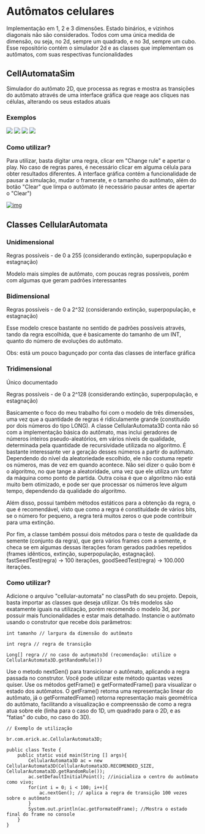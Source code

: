 # Autômatos celulares

Implementação em 1, 2 e 3 dimensões. Estado binários, e vizinhos diagonais não são considerados. Todos com uma única medida de dimensão, ou seja, no 2d, sempre um quadrado, e no 3d, sempre um cubo. Esse repositório contém o simulador 2d e as classes que implementam os autômatos, com suas respectivas funcionalidades

## CellAutomataSim

Simulador do autômato 2D, que processa as regras e mostra as transições do autômato através de uma interface gráfica que reage aos cliques nas células, alterando os seus estados atuais

### Exemplos

<div style='display: inline'>

<img src='https://media3.giphy.com/media/v1.Y2lkPTc5MGI3NjExczFqOG1vZWFzMHBjczliam93bDE5aTVmOGljcGNvMGx3NGNodzNiaiZlcD12MV9pbnRlcm5hbF9naWZfYnlfaWQmY3Q9Zw/pQlISDt9EfatURkhdX/giphy.webp'/>

<img src='https://media4.giphy.com/media/v1.Y2lkPTc5MGI3NjExaWY0ZzJreW03cGVldTEzaTMydXp5bjhiMW10bjd5Y2s4bzd4NWhuNCZlcD12MV9pbnRlcm5hbF9naWZfYnlfaWQmY3Q9Zw/51qWIasvThtdDdOK9f/giphy.gif'/>

<img src='https://media2.giphy.com/media/v1.Y2lkPTc5MGI3NjExeGl0cGFtYnAyem90bWNpajF5bno1ZnIxNXR6OHhqbHFjb3BhNjJkZSZlcD12MV9pbnRlcm5hbF9naWZfYnlfaWQmY3Q9Zw/wSTyFH6CK8Sxyf9BRR/giphy.gif'/>

<img src='https://media2.giphy.com/media/v1.Y2lkPTc5MGI3NjExc2dpdndvcWNmd3VxZDZtYXRqNzJ0Y3dkMnFyNHFvc2lmMmJ6dXU2OSZlcD12MV9pbnRlcm5hbF9naWZfYnlfaWQmY3Q9Zw/H0rP9IwniQOF7pYVs4/giphy.webp'/>

### Como utilizar?

Para utilizar, basta digitar uma regra, clicar em "Change rule" e apertar o play. No caso de regras pares, é necessário clicar em alguma célula para obter resultados diferentes. A interface gráfica contém a funcionalidade de pausar a simulação, mudar o framerate, e o tamanho do autômato, além do botão "Clear" que limpa o autômato (é necessário pausar antes de apertar o "Clear")

<a href="https://ibb.co/PWVxkfG"><img src="https://i.ibb.co/gWcyYBZ/img.jpg" alt="img" border="0"></a>

## Classes CellularAutomata

### Unidimensional

Regras possíveis - de 0 a 255 (considerando extinção, superpopulação e estagnação)

Modelo mais simples de autômato, com poucas regras possíveis, porém com algumas que geram padrões interessantes

### Bidimensional

Regras possíveis - de 0 a 2^32 (considerando extinção, superpopulação, e estagnação)

Esse modelo cresce bastante no sentido de padrões possíveis através, tando da regra escolhida, que é basicamente do tamanho de um INT, quanto do número de evoluções do autômato.

Obs: está um pouco bagunçado por conta das classes de interface gráfica

### Tridimensional

Único documentado

Regras possíveis - de 0 a 2^128 (considerando extinção, superpopulação, e estagnação)

Basicamente o foco do meu trabalho foi com o modelo de três dimensões, uma vez que a quantidade de regras é ridículamente grande (constituído por dois números do tipo LONG). A classe
CellularAutomata3D conta não só com a implementação básica do autômato, mas inclui geradores de números inteiros pseudo-aleatórios, em vários níveis de qualidade, determinada pela quantidade
de recursividade utilizada no algoritmo. É bastante interessante ver a geração desses números a partir do autômato. Dependendo do nível da aleatoriedade escolhido, ele não costuma repetir
os números, mas de vez em quando acontece. Não sei dizer o quão bom é o algoritmo, no que tange a aleatoridade, uma vez que ele utiliza um fator da máquina como ponto de partida. Outra coisa
é que o algoritmo não está muito bem otimizado, e pode ser que processar os números leve algum tempo, dependendo da qualidade do algoritmo.

Além disso, possui também métodos estáticos para a obtenção da regra, o que é recomendável, visto que como a regra é constituídade de vários bits, se o número for pequeno, a regra terá muitos
zeros o que pode contribuir para uma extinção.

Por fim, a classe também possui dois métodos para o teste de qualidade da semente (conjunto da regra), que gera vários frames com a semente, e checa se em algumas dessas iterações foram gerados 
padrões repetidos (frames idênticos, extinção, superpopulação, estagnação). fastSeedTest(regra) -> 100 iterações, goodSeedTest(regra) -> 100.000 iterações.

### Como utilizar?

Adicione o arquivo "cellular-automata" no classPath do seu projeto. Depois, basta importar as classes que deseja utilizar.
Os três modelos são exatamente iguais na utilização, porém recomendo o modelo 3d, por possuir mais funcionalidades e estar mais detalhado.
Instancie o autômato usando o construtor que recebe dois parâmetros:

```
int tamanho // largura da dimensão do autômato

int regra // regra de transição

Long[] regra // no caso do automato3d (recomendação: utilize o CellularAutomata3D.getRandomRule())

```

Use o metodo nextGen() para transicionar o autômato, aplicando a regra passada no construtor. Você pode utilizar este método quantas vezes quiser.
Use os métodos getFrame() e getFormatedFrame() para visualizar o estado dos autômatos. O getFrame() retorna uma representação linear do autômato, já o getFormatedFrame() retorna
representação mais geométrica do autômato, facilitando a visualização e compreenssão de como a regra atua sobre ele (linha para o caso do 1D, um quadrado para o 2D, e as "fatias" do cubo, no caso do 3D). 

```
// Exemplo de utilização

br.com.erick.ac.CellularAutomata3D;

public class Teste {
    public static void main(String [] args){
        CellularAutomata3D ac = new CellularAutomata3D(CellularAutomata3D.RECOMENDED_SIZE, CellularAutomata3D.getRandomRule());
        ac.setDefaultInitialPoint(); //inicializa o centro do autômato como vivo;
        for(int i = 0; i < 100; i++){
            ac.nextGen(); // aplica a regra de transição 100 vezes sobre o autômato
        }
        System.out.println(ac.getFormatedFrame); //Mostra o estado final do frame no console
    }
}

```

